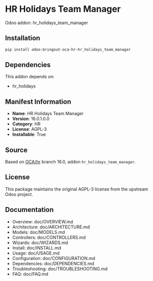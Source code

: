 # HR Holidays Team Manager

Odoo addon: hr_holidays_team_manager

## Installation

```bash
pip install odoo-bringout-oca-hr-hr_holidays_team_manager
```

## Dependencies

This addon depends on:
- hr_holidays

## Manifest Information

- **Name**: HR Holidays Team Manager
- **Version**: 16.0.1.0.0
- **Category**: HR
- **License**: AGPL-3
- **Installable**: True

## Source

Based on [OCA/hr](https://github.com/OCA/hr) branch 16.0, addon `hr_holidays_team_manager`.

## License

This package maintains the original AGPL-3 license from the upstream Odoo project.

## Documentation

- Overview: doc/OVERVIEW.md
- Architecture: doc/ARCHITECTURE.md
- Models: doc/MODELS.md
- Controllers: doc/CONTROLLERS.md
- Wizards: doc/WIZARDS.md
- Install: doc/INSTALL.md
- Usage: doc/USAGE.md
- Configuration: doc/CONFIGURATION.md
- Dependencies: doc/DEPENDENCIES.md
- Troubleshooting: doc/TROUBLESHOOTING.md
- FAQ: doc/FAQ.md
